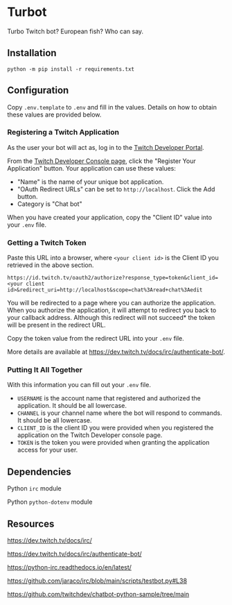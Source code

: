# Turbot

Turbo Twitch bot?
European fish?
Who can say.

## Installation

    python -m pip install -r requirements.txt

## Configuration

Copy `.env.template` to `.env` and fill in the values.
Details on how to obtain these values are provided below.

### Registering a Twitch Application

As the user your bot will act as, log in to the [Twitch Developer Portal](https://dev.twitch.tv/).

From the [Twitch Developer Console page](https://dev.twitch.tv/console), click the "Register Your Application" button.
Your application can use these values:

- "Name" is the name of your unique bot application.
- "OAuth Redirect URLs" can be set to `http://localhost`.
Click the Add button.
- Category is "Chat bot"

When you have created your application, copy the "Client ID" value into your `.env` file.

### Getting a Twitch Token

Paste this URL into a browser, where `<your client id>` is the Client ID you retrieved in the above section.

    https://id.twitch.tv/oauth2/authorize?response_type=token&client_id=<your client id>&redirect_uri=http://localhost&scope=chat%3Aread+chat%3Aedit

You will be redirected to a page where you can authorize the application.
When you authorize the application, it will attempt to redirect you back to your callback address.
Although this redirect will not succeed* the token will be present in the redirect URL.

Copy the token value from the redirect URL into your `.env` file.

More details are available at https://dev.twitch.tv/docs/irc/authenticate-bot/.

### Putting It All Together

With this information you can fill out your `.env` file.

- `USERNAME` is the account name that registered and authorized the application.
It should be all lowercase.
- `CHANNEL` is your channel name where the bot will respond to commands. It should be all lowercase.
- `CLIENT_ID` is the client ID you were provided when you registered the application on the Twitch Developer console page.
- `TOKEN` is the token you were provided when granting the application access for your user.

## Dependencies

Python `irc` module

Python `python-dotenv` module

## Resources

https://dev.twitch.tv/docs/irc/

https://dev.twitch.tv/docs/irc/authenticate-bot/

https://python-irc.readthedocs.io/en/latest/

https://github.com/jaraco/irc/blob/main/scripts/testbot.py#L38

https://github.com/twitchdev/chatbot-python-sample/tree/main

